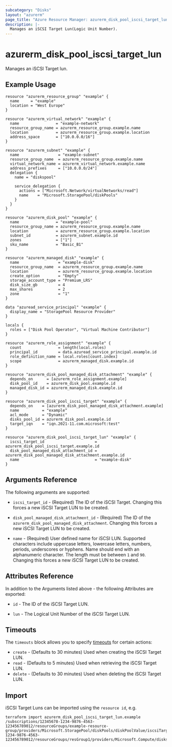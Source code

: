 ```yaml
---
subcategory: "Disks"
layout: "azurerm"
page_title: "Azure Resource Manager: azurerm_disk_pool_iscsi_target_lun"
description: |-
  Manages an iSCSI Target Lun(Logic Unit Number).
---
```


# azurerm_disk_pool_iscsi_target_lun

Manages an iSCSI Target lun.

## Example Usage

```hcl
resource "azurerm_resource_group" "example" {
  name     = "example"
  location = "West Europe"
}

resource "azurerm_virtual_network" "example" {
  name                = "example-network"
  resource_group_name = azurerm_resource_group.example.name
  location            = azurerm_resource_group.example.location
  address_space       = ["10.0.0.0/16"]
}

resource "azurerm_subnet" "example" {
  name                 = "example-subnet"
  resource_group_name  = azurerm_resource_group.example.name
  virtual_network_name = azurerm_virtual_network.example.name
  address_prefixes     = ["10.0.0.0/24"]
  delegation {
    name = "diskspool"

    service_delegation {
      actions = ["Microsoft.Network/virtualNetworks/read"]
      name    = "Microsoft.StoragePool/diskPools"
    }
  }
}

resource "azurerm_disk_pool" "example" {
  name                = "example-pool"
  resource_group_name = azurerm_resource_group.example.name
  location            = azurerm_resource_group.example.location
  subnet_id           = azurerm_subnet.example.id
  zones               = ["1"]
  sku_name            = "Basic_B1"
}

resource "azurerm_managed_disk" "example" {
  name                 = "example-disk"
  resource_group_name  = azurerm_resource_group.example.name
  location             = azurerm_resource_group.example.location
  create_option        = "Empty"
  storage_account_type = "Premium_LRS"
  disk_size_gb         = 4
  max_shares           = 2
  zone                 = "1"
}

data "azuread_service_principal" "example" {
  display_name = "StoragePool Resource Provider"
}

locals {
  roles = ["Disk Pool Operator", "Virtual Machine Contributor"]
}

resource "azurerm_role_assignment" "example" {
  count                = length(local.roles)
  principal_id         = data.azuread_service_principal.example.id
  role_definition_name = local.roles[count.index]
  scope                = azurerm_managed_disk.example.id
}

resource "azurerm_disk_pool_managed_disk_attachment" "example" {
  depends_on      = [azurerm_role_assignment.example]
  disk_pool_id    = azurerm_disk_pool.example.id
  managed_disk_id = azurerm_managed_disk.example.id
}

resource "azurerm_disk_pool_iscsi_target" "example" {
  depends_on    = [azurerm_disk_pool_managed_disk_attachment.example]
  name          = "example"
  acl_mode      = "Dynamic"
  disks_pool_id = azurerm_disk_pool.example.id
  target_iqn    = "iqn.2021-11.com.microsoft:test"
}

resource "azurerm_disk_pool_iscsi_target_lun" "example" {
  iscsi_target_id                      = azurerm_disk_pool_iscsi_target.example.id
  disk_pool_managed_disk_attachment_id = azurerm_disk_pool_managed_disk_attachment.example.id
  name                                 = "example-disk"
}
```

## Arguments Reference

The following arguments are supported:

* `iscsi_target_id` - (Required) The ID of the iSCSI Target. Changing this forces a new iSCSI Target LUN to be created.

* `disk_pool_managed_disk_attachment_id` - (Required) The ID of the `azurerm_disk_pool_managed_disk_attachment`. Changing this forces a new iSCSI Target LUN to be created.

* `name` - (Required) User defined name for iSCSI LUN. Supported characters include uppercase letters, lowercase letters, numbers, periods, underscores or hyphens. Name should end with an alphanumeric character. The length must be between `1` and `90`. Changing this forces a new iSCSI Target LUN to be created.

## Attributes Reference

In addition to the Arguments listed above - the following Attributes are exported: 

* `id` - The ID of the iSCSI Target LUN.

* `lun` - The Logical Unit Number of the iSCSI Target LUN.

## Timeouts

The `timeouts` block allows you to specify [timeouts](https://www.terraform.io/docs/configuration/resources.html#timeouts) for certain actions:

* `create` - (Defaults to 30 minutes) Used when creating the iSCSI Target LUN.
* `read` - (Defaults to 5 minutes) Used when retrieving the iSCSI Target LUN.
* `delete` - (Defaults to 30 minutes) Used when deleting the iSCSI Target LUN.

## Import

iSCSI Target Luns can be imported using the `resource id`, e.g.

```shell
terraform import azurerm_disk_pool_iscsi_target_lun.example /subscriptions/12345678-1234-9876-4563-123456789012/resourceGroups/example-resource-group/providers/Microsoft.StoragePool/diskPools/diskPoolValue/iscsiTargets/iscsiTargetValue/lun|/subscriptions/12345678-1234-9876-4563-123456789012/resourceGroups/resGroup1/providers/Microsoft.Compute/disks/disk1
```
